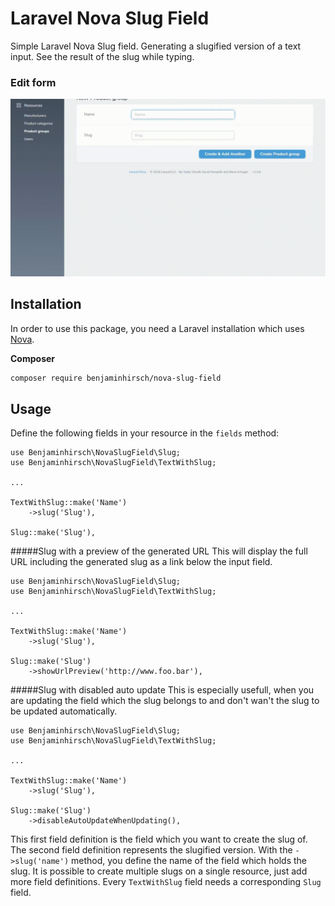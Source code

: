 # Laravel Nova Slug Field

Simple Laravel Nova Slug field. Generating a slugified version of a text 
input. See the result of the slug  while typing.
 
### Edit form

![details page select](https://raw.githubusercontent.com/benjaminhirsch/benjaminhirsch.github.io/master/repository-assets/nova-slug-demo.gif)

## Installation

In order to use this package, you need a Laravel installation which uses [Nova](https://nova.laravel.com).

**Composer**

```bash
composer require benjaminhirsch/nova-slug-field
```

## Usage
Define the following fields in your resource in the ```fields``` method:
```
use Benjaminhirsch\NovaSlugField\Slug;
use Benjaminhirsch\NovaSlugField\TextWithSlug;

...

TextWithSlug::make('Name')
    ->slug('Slug'),

Slug::make('Slug'),
```

#####Slug with a preview of the generated URL
This will display the full URL including the generated slug as a link below the input field.
```
use Benjaminhirsch\NovaSlugField\Slug;
use Benjaminhirsch\NovaSlugField\TextWithSlug;

...

TextWithSlug::make('Name')
    ->slug('Slug'),

Slug::make('Slug')
    ->showUrlPreview('http://www.foo.bar'),
```

#####Slug with disabled auto update
This is especially usefull, when you are updating the field which the slug belongs to and don't wan't the slug to be updated automatically.
```
use Benjaminhirsch\NovaSlugField\Slug;
use Benjaminhirsch\NovaSlugField\TextWithSlug;

...

TextWithSlug::make('Name')
    ->slug('Slug'),

Slug::make('Slug')
    ->disableAutoUpdateWhenUpdating(),
```

This first field definition is the field which you want to create the slug of. The second field 
definition represents the slugified version. With the ```->slug('name')``` method, you  define 
the name of the field which holds the slug. It is possible to create multiple slugs on a single
resource, just add more field definitions. Every ```TextWithSlug``` field needs a  corresponding
```Slug``` field.
